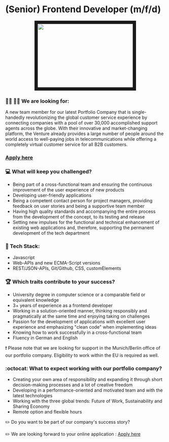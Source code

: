# (Senior) Frontend Developer (m/f/d)

<p align="center">
<img src="https://img-9gag-fun.9cache.com/photo/aqKmw8Y_460s.jpg"
width="300" height="200" border="10"/>
</p>

### :woman_technologist: :man_technologist: We are looking for:

A new team member for our latest Portfolio Company that is single-handedly revolutionizing the global customer service experience 
by connecting companies with a pool of over 30,000 accomplished support agents across the globe. 
With their innovative and market-changing platform, the Venture already provides
a large number of people around the world access to well-paying jobs in telecommunications while offering a completely virtual customer service for all B2B customers.



### [Apply here](https://grnh.se/44943ef72us)

### :computer: What will keep you challenged?

* Being part of a cross-functional team and ensuring the continuous improvement of the user experience of new products
* Developing user-friendly applications
* Being a competent contact person for project managers, providing feedback on user stories and being a supportive team member
* Having high quality standards and accompanying the entire process from the development of the concept, to its testing and release
* Setting new impulses for the functional and technical enhancement of existing web applications and, therefore, supporting the permanent development of the tech department


### 🧰 Tech Stack: 

* Javascript 
* Web-APIs and new ECMA-Script versions
* REST/JSON-APIs, Git/Github, CSS, customElements


### :trophy: Which traits contribute to your success?

* University degree in computer science or a comparable field or equivalent knowledge
* 3+ years of experience as a frontend developer
* Working in a solution-oriented manner, thinking responsibly and pragmatically at the same time and enjoying taking on challenges
* Passion for the development of applications with excellent user experience and emphasizing "clean code" when implementing ideas
* Knowing how to work successfully in a cross-functional team
* Fluency in German and English


❗ Please note that we are looking for support in the Munich/Berlin office of our portfolio company. Eligibility to work within the EU is required as well.

### :octocat: What to expect working with our portfolio company?

* Creating your own area of responsibility and expanding it through short decision-making processes and a lot of creative freedom
* Developing in a performance-oriented and motivated team and with the latest technologies
* Working with the three global trends: Future of Work, Sustainability and Sharing Economy 
* Remote option and flexible hours


:pencil2: Do you want to be part of our company's success story?

:pencil2: We are looking forward to your online application : [Apply here](https://grnh.se/44943ef72us)
